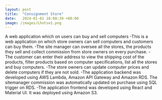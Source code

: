 ```yaml
---
layout: post
title:  "Consignment Store"
date:   2024-01-01 18:08:39 +00:00
image: /images/Lhotse1.png
---
```

A web application which on users can buy and sell computers
-This is a web application on which store owners can sell computers and customers can buy them.
-The site manager can oversee all the stores, the products they sell and collect commission from store owners on every purchase.
-The customer can enter their address to view the shipping cost of the products, filter products based on computer specifications, list all the stores and buy computers.
-The store owners can update computer prices and delete computers if they are not sold.
-The application backend was developed using AWS Lambda, Amazon API Gateway and Amazon RDS. The sitemanager commission was automatically updated on purchase using SQL trigger on RDS.
-The application frontend was developed using React and Material UI. It was deployed using Amazon S3.